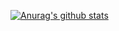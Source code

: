 [![Anurag's github stats](https://github-readme-stats.vercel.app/api?username=serivesmejia)](https://github.com/anuraghazra/github-readme-stats)
